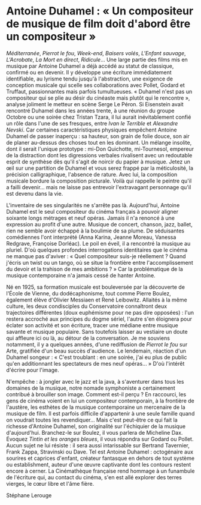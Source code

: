 # Antoine Duhamel : « Un compositeur de musique de film doit d'abord être un compositeur »

_Méditerranée_, _Pierrot le fou_, _Week-end_, _Baisers volés_, _L'Enfant sauvage_, _L'Acrobate_, _La Mort en direct_, _Ridicule_... Une large partie des films mis en musique par Antoine Duhamel a déjà accédé au statut de classique, confirmé ou en devenir. Il y développe une écriture immédiatement identifiable, au lyrisme tendu jusqu'à l'abstraction, une exigence de conception musicale qui scelle ses collaborations avec Pollet, Godard et Truffaut, passionnantes mais parfois tumultueuses. « Duhamel n'est pas un compositeur qui se plie au désir du cinéaste mais plutôt qui le rencontre », analyse joliment le metteur en scène Serge Le Péron. Si Eisenstein avait rencontré Duhamel dans les années trente, à une réunion du groupe Octobre ou une soirée chez Tristan Tzara, il lui aurait inévitablement confié un rôle dans l'une de ses fresques, entre _Ivan le Terrible_ et _Alexandre Nevski_. Car certaines caractéristiques physiques empêchent Antoine Duhamel de passer inaperçu&#160;: sa hauteur, son grain de folie douce, son air de planer au-dessus des choses tout en les dominant. Un mélange insolite, dont il serait l'unique prototype&#160;: mi-Don Quichotte, mi-Tournesol, empereur de la distraction dont les digressions verbales rivalisent avec un redoutable esprit de synthèse dès qu'il s'agit de noircir du papier à musique. Jetez un œil sur une partition de Duhamel et vous serez frappé par la méticulosité, la précision calligraphique, l'absence de rature. Avec lui, la composition musicale bordure la composition picturale. Voilà qui rappelle le peintre qu'il a failli devenir... mais ne laisse pas entrevoir l'extravagant personnage qu'il est devenu dans la vie.

L'inventaire de ses singularités ne s'arrête pas là. Aujourd'hui, Antoine Duhamel est le seul compositeur du cinéma français à pouvoir aligner soixante longs métrages et neuf opéras. Jamais il n'a renoncé à une expression au profit d'une autre. Musique de concert, chanson, jazz, ballet, rien ne semble avoir échappé à la boulimie de sa plume. De séduisantes comédiennes l'ont interprété (Anna Karina, Jeanne Moreau, Vanessa Redgrave, Françoise Dorléac). Le poil en éveil, il a rencontré la musique au pluriel. D'où quelques profondes interrogations identitaires que le cinéma ne manque pas d'aviver&#160;: « Quel compositeur suis-je réellement&#160;? Quand j'écris un twist ou un tango, où se situe la frontière entre l'accomplissement du devoir et la trahison de mes ambitions&#160;? » Car la problématique de la musique contemporaine n'a jamais cessé de hanter Antoine.

Né en 1925, sa formation musicale est bouleversée par la découverte de l'École de Vienne, du dodécaphonisme, tout comme Pierre Boulez, également élève d'Olivier Messiaen et René Leibowitz. Allaités à la même culture, les deux condisciples du Conservatoire connaîtront deux trajectoires différentes (doux euphémisme pour ne pas dire opposées)&#160;: l'un restera accroché aux principes du dogme sériel, l'autre s'en éloignera pour éclater son activité et son écriture, tracer une médiane entre musique savante et musique populaire. Sans toutefois laisser au vestiaire un doute qui affleure ici ou là, au détour de la conversation. Je me souviens notamment, il y a quelques années, d'une rediffusion de _Pierrot le fou_ sur Arte, gratifiée d'un beau succès d'audience. Le lendemain, réaction d'un Duhamel songeur&#160;: « C'est troublant&#160;: en une soirée, j'ai eu plus de public qu'en additionnant les spectateurs de mes neuf opéras... » D'où l'intérêt d'écrire pour l'image.

N'empêche&#160;: à jongler avec le jazz et la java, à s'aventurer dans tous les domaines de la musique, notre nomade symphoniste a certainement contribué à brouiller son image. Comment est-il perçu&#160;? En raccourci, les gens de cinéma voient en lui un compositeur contemporain, à la frontière de l'austère, les esthètes de la musique contemporaine un mercenaire de la musique de film. Il est parfois difficile d'appartenir à une seule famille quand on voudrait toutes les revendiquer... Mais c'est peut-être ce qui fait la richesse d'Antoine Duhamel, son originalité sur l'échiquier de la musique d'aujourd'hui. Branchez-le sur Boulez, il vous parlera de Micheline Dax. Évoquez _Tintin et les oranges bleues_, il vous répondra sur Godard ou Pollet. Aucun sujet ne lui résiste&#160;: il sera aussi intarissable sur Bertrand Tavernier, Frank Zappa, Stravinski ou Dave. Tel est Antoine Duhamel&#160;: octogénaire aux sourires et caprices d'enfant, créateur fantasque en dehors de tout système ou establishment, auteur d'une œuvre captivante dont les contours restent encore à cerner. La Cinémathèque française rend hommage à un funambule de l'écriture qui, au contact du cinéma, s'en est allé explorer des terres vierges, le cœur libre et l'âme fière.

Stéphane Lerouge
